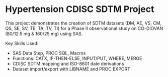 # Hypertension CDISC SDTM Project
This project demonstrates the creation of SDTM datasets (DM, AE, VS, CM, QS, SE, SV, TE, TA, TV, TI) for a Phase II observational study on CO-DIOVAN (80/12.5 mg & 160/25 mg) using SAS.

Key Skills Used:
- SAS Data Step, PROC SQL, Macros
- Functions: CATX, IF-THEN-ELSE, INPUT/PUT, WHERE, MERGE
- CDISC SDTM mapping and ISO-8601 date derivations
- Dataset import/export with LIBNAME and PROC EXPORT

